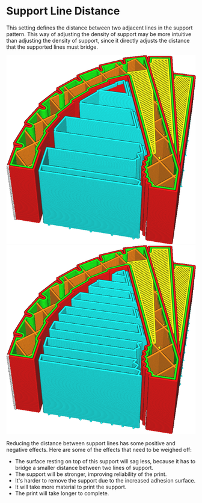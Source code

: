 Support Line Distance
====
This setting defines the distance between two adjacent lines in the support pattern. This way of adjusting the density of support may be more intuitive than adjusting the density of support, since it directly adjusts the distance that the supported lines must bridge.

![Great line distance](../images/support_infill_rate_low.png)
![Small line distance](../images/support_infill_rate_high.png)

Reducing the distance between support lines has some positive and negative effects. Here are some of the effects that need to be weighed off:
* The surface resting on top of this support will sag less, because it has to bridge a smaller distance between two lines of support.
* The support will be stronger, improving reliability of the print.
* It's harder to remove the support due to the increased adhesion surface.
* It will take more material to print the support.
* The print will take longer to complete.